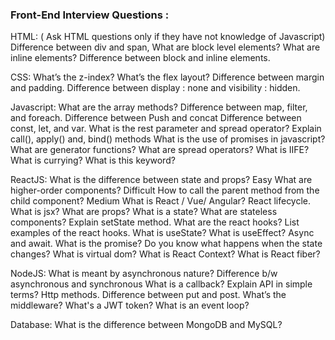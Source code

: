 ### Front-End Interview Questions : 

HTML: ( Ask HTML questions only if they have not knowledge of Javascript)
Difference between div and span,
What are block level elements?
What are inline elements?
Difference between block and inline elements.



CSS:
What’s the z-index?
What’s the flex layout?
Difference between margin and padding.
Difference between display : none and visibility : hidden.


Javascript:
What are the array methods?
Difference between map, filter, and foreach.
Difference between Push and concat
Difference between const, let, and var.
What is the rest parameter and spread operator?
Explain call(), apply() and, bind() methods
What is the use of promises in javascript?
What are generator functions?
What are spread operators?
What is IIFE?
What is currying?
What is this keyword?




ReactJS:
What is the difference between state and props? Easy
What are higher-order components? Difficult
How to call the parent method from the child component? Medium
What is React / Vue/ Angular?
React lifecycle. 
What is jsx?
What are props? 
What is a state?
What are stateless components?
Explain setState method.
What are the react hooks?
List examples of the react hooks.
What is useState?
What is useEffect?
Async and await.
What is the promise?
Do you know what happens when the state changes?
What is virtual dom?
What is React Context?
What is React fiber?



NodeJS:
What is meant by asynchronous nature?
Difference b/w asynchronous and synchronous
What is a callback?
Explain API in simple terms?
Http methods.
Difference between put and post.
What’s the middleware?
What's a JWT token?
What is an event loop?






Database:
What is the difference between MongoDB and MySQL?

